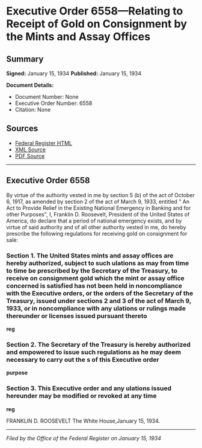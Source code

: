 # Executive Order 6558—Relating to Receipt of Gold on Consignment by the Mints and Assay Offices

## Summary

**Signed:** January 15, 1934
**Published:** January 15, 1934

**Document Details:**
- Document Number: None
- Executive Order Number: 6558
- Citation: None

## Sources
- [Federal Register HTML](https://www.presidency.ucsb.edu/documents/executive-order-6558-relating-receipt-gold-consignment-the-mints-and-assay-offices)
- [XML Source](None)
- [PDF Source](None)

---

## Executive Order 6558

By virtue of the authority vested in me by section 5 (b) of the act of October 6, 1917, as amended by section 2 of the act of March 9, 1933, entitled " An Act to Provide Relief in the Existing National Emergency in Banking and for other Purposes", I, Franklin D. Roosevelt, President of the United States of America, do declare that a period of national emergency exists, and by virtue of said authority and of all other authority vested in me, do hereby prescribe the following regulations for receiving gold on consignment for sale:
### Section 1. The United States mints and assay offices are hereby authorized, subject to such ulations as may from time to time be prescribed by the Secretary of the Treasury, to receive on consignment gold which the mint or assay office concerned is satisfied has not been held in noncompliance with the Executive orders, or the orders of the Secretary of the Treasury, issued under sections 2 and 3 of the act of March 9, 1933, or in noncompliance with any ulations or rulings made thereunder or licenses issued pursuant thereto

**reg**

### Section 2. The Secretary of the Treasury is hereby authorized and empowered to issue such regulations as he may deem necessary to carry out the s of this Executive order

**purpose**

### Section 3. This Executive order and any ulations issued hereunder may be modified or revoked at any time

**reg**

FRANKLIN D. ROOSEVELT
The White House,January 15, 1934.

---

*Filed by the Office of the Federal Register on January 15, 1934*
